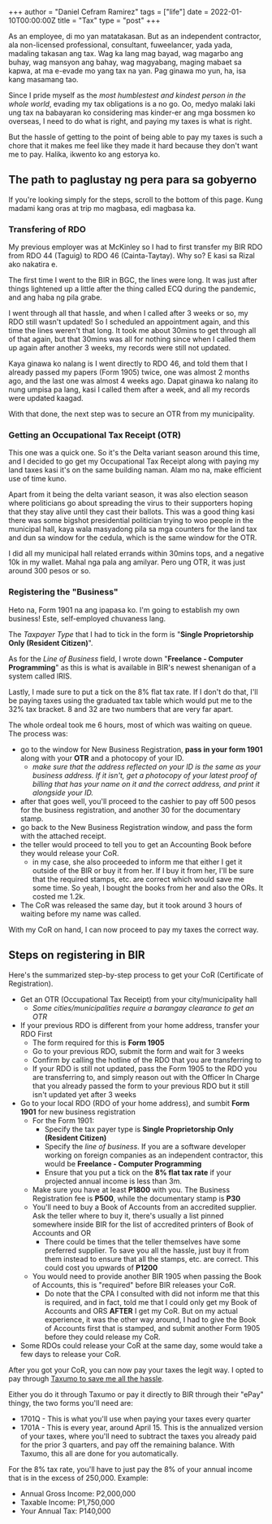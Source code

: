 +++
author = "Daniel Cefram Ramirez"
tags = ["life"]
date = 2022-01-10T00:00:00Z
title = "Tax"
type = "post"
+++

As an employee, di mo yan matatakasan. But as an independent contractor, ala non-licensed professional, consultant, fuweelancer, yada yada,
madaling takasan ang tax. Wag ka lang mag bayad, wag magarbo ang buhay, wag mansyon ang bahay, wag magyabang, maging mabaet sa kapwa, at
ma e-evade mo yang tax na yan. Pag ginawa mo yun, ha, isa kang masamang tao.

Since I pride myself as the _most humblestest and kindest person in the whole world_, evading my tax obligations is a no go. Oo, medyo malaki
laki ung tax na babayaran ko considering mas kinder-er ang mga bossmen ko overseas, I need to do what is right, and paying my taxes is what is
right.

But the hassle of getting to the point of being able to pay my taxes is such a chore that it makes me feel like they made it hard because they
don't want me to pay. Halika, ikwento ko ang estorya ko.

## The path to paglustay ng pera para sa gobyerno

If you're looking simply for the steps, scroll to the bottom of this page. Kung madami kang oras at trip mo magbasa, edi magbasa ka.

### Transfering of RDO

My previous employer was at McKinley so I had to first transfer my BIR RDO from RDO 44 (Taguig) to RDO 46 (Cainta-Taytay). Why so? E kasi sa
Rizal ako nakatira e.

The first time I went to the BIR in BGC, the lines were long. It was just after things lightened up a little after the thing called ECQ during
the pandemic, and ang haba ng pila grabe.

I went through all that hassle, and when I called after 3 weeks or so, my RDO still wasn't updated! So I scheduled an appointment again, and
this time the lines weren't that long. It took me about 30mins to get through all of that again, but that 30mins was all for nothing since when
I called them up again after another 3 weeks, my records were still not updated.

Kaya ginawa ko nalang is I went directly to RDO 46, and told them that I already passed my papers (Form 1905) twice, one was almost 2 months
ago, and the last one was almost 4 weeks ago. Dapat ginawa ko nalang ito nung umpisa pa lang, kasi I called them after a week, and all my
records were updated kaagad.

With that done, the next step was to secure an OTR from my municipality.

### Getting an Occupational Tax Receipt (OTR)

This one was a quick one. So it's the Delta variant season around this time, and I decided to go get my Occupational Tax Receipt along with
paying my land taxes kasi it's on the same building naman. Alam mo na, make efficient use of time kuno.

Apart from it being the delta variant season, it was also election season where politicians go about spreading the virus to their supporters
hoping that they stay alive until they cast their ballots. This was a good thing kasi there was some bigshot presidential politician trying to
woo people in the municipal hall, kaya wala masyadong pila sa mga counters for the land tax and dun sa window for the cedula, which is the
same window for the OTR.

I did all my municipal hall related errands within 30mins tops, and a negative 10k in my wallet. Mahal nga pala ang amilyar. Pero ung OTR, it
was just around 300 pesos or so.

### Registering the "Business"

Heto na, Form 1901 na ang ipapasa ko. I'm going to establish my own business! Este, self-employed chuvaness lang.

The _Taxpayer Type_ that I had to tick in the form is "**Single Proprietorship Only (Resident Citizen)**".

As for the _Line of Business_ field, I wrote down "**Freelance - Computer Programming**" as this is what is available in BIR's newest
shenanigan of a system called IRIS.

Lastly, I made sure to put a tick on the 8% flat tax rate. If I don't do that, I'll be paying taxes using the graduated tax table which
would put me to the 32% tax bracket. 8 and 32 are two numbers that are very far apart.

The whole ordeal took me 6 hours, most of which was waiting on queue. The process was:

- go to the window for New Business Registration, **pass in your form 1901** along with your **OTR** and a photocopy of your ID.
  - _make sure that the address reflected on your ID is the same as your business address. If it isn't, get a photocopy of your latest proof of billing that has your name on it and the correct address, and print it alongside your ID._
- after that goes well, you'll proceed to the cashier to pay off 500 pesos for the business registration, and another 30 for the documentary stamp.
- go back to the New Business Registration window, and pass the form with the attached receipt.
- the teller would proceed to tell you to get an Accounting Book before they would release your CoR.
  - in my case, she also proceeded to inform me that either I get it outside of the BIR or buy it from her. If I buy it from her, I'll be sure that the required stamps, etc. are correct which would save me some time. So yeah, I bought the books from her and also the ORs. It costed me 1.2k.
- The CoR was released the same day, but it took around 3 hours of waiting before my name was called.

With my CoR on hand, I can now proceed to pay my taxes the correct way.

## Steps on registering in BIR

Here's the summarized step-by-step process to get your CoR (Certificate of Registration).

- Get an OTR (Occupational Tax Receipt) from your city/municipality hall
  - _Some cities/municipalities require a barangay clearance to get an OTR_
- If your previous RDO is different from your home address, transfer your RDO First
  - The form required for this is **Form 1905**
  - Go to your previous RDO, submit the form and wait for 3 weeks
  - Confirm by calling the hotline of the RDO that you are transferring to
  - If your RDO is still not updated, pass the Form 1905 to the RDO you are transferring to, and simply reason out with the Officer In Charge that you already passed the form to your previous RDO but it still isn't updated yet after 3 weeks
- Go to your local RDO (RDO of your home address), and sumbit **Form 1901** for new business registration
  - For the Form 1901:
    - Specify the tax payer type is **Single Proprietorship Only (Resident Citizen)**
    - Specify the _line of business_. If you are a software developer working on foreign companies as an independent contractor, this would be **Freelance - Computer Programming**
    - Ensure that you put a tick on the **8% flat tax rate** if your projected annual income is less than 3m.
  - Make sure you have at least **P1800** with you. The Business Registration fee is **P500**, while the documentary stamp is **P30**
  - You'll need to buy a Book of Accounts from an accredited supplier. Ask the teller where to buy it, there's usually a list pinned somewhere inside BIR for the list of accredited printers of Book of Accounts and OR
    - There could be times that the teller themselves have some preferred supplier. To save you all the hassle, just buy it from them instead to ensure that all the stamps, etc. are correct. This could cost you upwards of **P1200**
  - You would need to provide another BIR 1905 when passing the Book of Accounts, this is "required" before BIR releases your CoR.
    - Do note that the CPA I consulted with did not inform me that this is required, and in fact, told me that I could only get my Book of Accounts and ORS **AFTER** I get my CoR. But on my actual experience, it was the other way around, I had to give the Book of Accounts first that is stamped, and submit another Form 1905 before they could release my CoR.
- Some RDOs could release your CoR at the same day, some would take a few days to release your CoR.

After you got your CoR, you can now pay your taxes the legit way. I opted to pay through [Taxumo to save me all the hassle](https://www.taxumo.com/taxumo-pricing/).

Either you do it through Taxumo or pay it directly to BIR through their "ePay" thingy, the two forms you'll need are:

- 1701Q - This is what you'll use when paying your taxes every quarter
- 1701A - This is every year, around April 15. This is the annualized version of your taxes, where you'll need to subtract the taxes you already paid for the prior 3 quarters, and pay off the remaining balance. With Taxumo, this all are done for you automatically.

For the 8% tax rate, you'll have to just pay the 8% of your annual income that is in the excess of 250,000. Example:

- Annual Gross Income: P2,000,000
- Taxable Income: P1,750,000
- Your Annual Tax: P140,000
